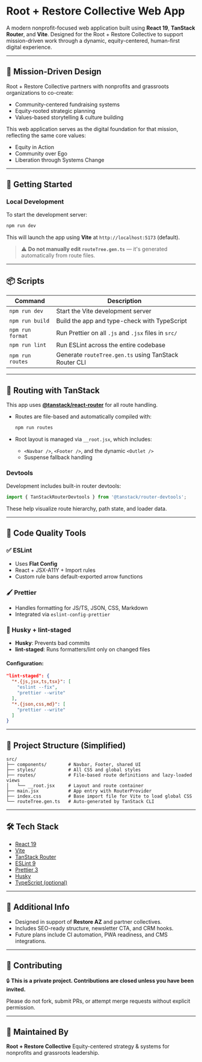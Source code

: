 # Root + Restore Collective Web App

A modern nonprofit-focused web application built using **React 19**, **TanStack Router**, and **Vite**. Designed for the Root + Restore Collective to support mission-driven work through a dynamic, equity-centered, human-first digital experience.

---

## 🌱 Mission-Driven Design

Root + Restore Collective partners with nonprofits and grassroots organizations to co-create:

- Community-centered fundraising systems
- Equity-rooted strategic planning
- Values-based storytelling & culture building

This web application serves as the digital foundation for that mission, reflecting the same core values:

- Equity in Action
- Community over Ego
- Liberation through Systems Change

---

## 🚀 Getting Started

### Local Development

To start the development server:

```bash
npm run dev
```

This will launch the app using **Vite** at `http://localhost:5173` (default).

> ⚠️ **Do not manually edit `routeTree.gen.ts`** — it's generated automatically from route files.

---

## 📦 Scripts

| Command          | Description                                           |
| ---------------- | ----------------------------------------------------- |
| `npm run dev`    | Start the Vite development server                     |
| `npm run build`  | Build the app and type-check with TypeScript          |
| `npm run format` | Run Prettier on all `.js` and `.jsx` files in `src/`  |
| `npm run lint`   | Run ESLint across the entire codebase                 |
| `npm run routes` | Generate `routeTree.gen.ts` using TanStack Router CLI |

---

## 🧭 Routing with TanStack

This app uses **[@tanstack/react-router](https://tanstack.com/router/latest)** for all route handling.

- Routes are file-based and automatically compiled with:

  ```bash
  npm run routes
  ```

- Root layout is managed via `__root.jsx`, which includes:

  - `<Navbar />`, `<Footer />`, and the dynamic `<Outlet />`
  - Suspense fallback handling

### Devtools

Development includes built-in router devtools:

```js
import { TanStackRouterDevtools } from '@tanstack/router-devtools';
```

These help visualize route hierarchy, path state, and loader data.

---

## 🧹 Code Quality Tools

### ✅ ESLint

- Uses **Flat Config**
- React + JSX-A11Y + Import rules
- Custom rule bans default-exported arrow functions

### 🖌 Prettier

- Handles formatting for JS/TS, JSON, CSS, Markdown
- Integrated via `eslint-config-prettier`

### 🐶 Husky + lint-staged

- **Husky**: Prevents bad commits
- **lint-staged**: Runs formatters/lint only on changed files

#### Configuration:

```json
"lint-staged": {
  "*.{js,jsx,ts,tsx}": [
    "eslint --fix",
    "prettier --write"
  ],
  "*.{json,css,md}": [
    "prettier --write"
  ]
}
```

---

## 📁 Project Structure (Simplified)

```
src/
├── components/        # Navbar, Footer, shared UI
├── styles/            # All CSS and global styles
├── routes/            # File-based route definitions and lazy-loaded views
│   └── __root.jsx     # Layout and route container
├── main.jsx           # App entry with RouterProvider
├── index.css          # Base import file for Vite to load global CSS
└── routeTree.gen.ts   # Auto-generated by TanStack CLI
```

---

## 🛠 Tech Stack

- [React 19](https://react.dev)
- [Vite](https://vitejs.dev/)
- [TanStack Router](https://tanstack.com/router)
- [ESLint 9](https://eslint.org/)
- [Prettier 3](https://prettier.io/)
- [Husky](https://typicode.github.io/husky/)
- [TypeScript (optional)](https://www.typescriptlang.org/)

---

## 📌 Additional Info

- Designed in support of **Restore AZ** and partner collectives.
- Includes SEO-ready structure, newsletter CTA, and CRM hooks.
- Future plans include CI automation, PWA readiness, and CMS integrations.

---

## 🤝 Contributing

🔒 **This is a private project. Contributions are closed unless you have been invited.**

Please do not fork, submit PRs, or attempt merge requests without explicit permission.

---

## 📇 Maintained By

**Root + Restore Collective**
Equity-centered strategy & systems for nonprofits and grassroots leadership.
